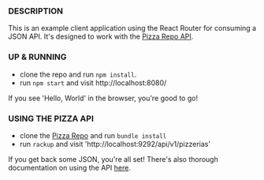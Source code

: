 ### DESCRIPTION
This is an example client application using the React Router for consuming a JSON API. It's designed to work with the [Pizza Repo API](https://github.com/stevekinney/pizza).

### UP & RUNNING
- clone the repo and run `npm install`.
- run `npm start` and visit http://localhost:8080/

If you see 'Hello, World' in the browser, you're good to go!

### USING THE PIZZA API
- clone the [Pizza Repo](https://github.com/stevekinney/pizza) and run `bundle install`
- run `rackup` and visit 'http://localhost:9292/api/v1/pizzerias'

If you get back some JSON, you're all set!
There's also thorough documentation on using the API [here](https://github.com/stevekinney/pizza/blob/master/using_the_api.md).
